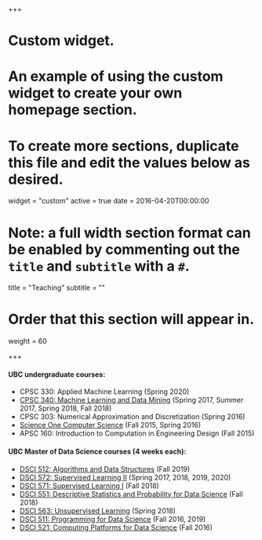 +++
# Custom widget.
# An example of using the custom widget to create your own homepage section.
# To create more sections, duplicate this file and edit the values below as desired.
widget = "custom"
active = true
date = 2016-04-20T00:00:00

# Note: a full width section format can be enabled by commenting out the `title` and `subtitle` with a `#`.
title = "Teaching"
subtitle = ""

# Order that this section will appear in.
weight = 60

+++

#### UBC undergraduate courses:

- CPSC 330: Applied Machine Learning (Spring 2020)
- [CPSC 340: Machine Learning and Data Mining](https://www.students.cs.ubc.ca/~cs-340/) (Spring 2017, Summer 2017, Spring 2018, Fall 2018) 
- CPSC 303: Numerical Approximation and Discretization (Spring 2016)
- [Science One Computer Science](https://www.cs.ubc.ca/~mgelbart/courses/ScienceOneCS/) (Fall 2015, Spring 2016) 
- APSC 160: Introduction to Computation in Engineering Design (Fall 2015)

#### UBC Master of Data Science courses (4 weeks each):

- [DSCI 512: Algorithms and Data Structures](https://github.com/UBC-MDS/DSCI_512_alg-data-struct) (Fall 2019)
- [DSCI 572: Supervised Learning II](https://github.com/UBC-MDS/DSCI_572_sup-learn-2) (Spring 2017, 2018, 2019, 2020)
- [DSCI 571: Supervised Learning I](https://github.com/UBC-MDS/DSCI_571_sup-learn-1) (Fall 2018)
- [DSCI 551: Descriptive Statistics and Probability for Data Science](https://github.com/UBC-MDS/DSCI_551_stat-prob-dsci) (Fall 2018)
- [DSCI 563: Unsupervised Learning](https://github.com/UBC-MDS/DSCI_563_unsup-learn) (Spring 2018)
- [DSCI 511: Programming for Data Science](https://github.com/UBC-MDS/DSCI_511_prog-dsci) (Fall 2016, 2019)
- [DSCI 521: Computing Platforms for Data Science](https://github.com/UBC-MDS/DSCI_521_platforms-dsci) (Fall 2016)
